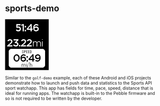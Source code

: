 # sports-demo

![screenshot](sports-demo-screenshot.png)

Similar to the `golf-demo` example, each of these Android and iOS projects
demonstrate how to launch and push data and statistics to the Sports API sport
watchapp. This app has fields for time, pace, speed, distance that is ideal for
running apps. The watchapp is built-in to the Pebble firmware and so is not
required to be written by the developer.